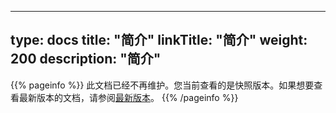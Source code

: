 
---
type: docs
title: "简介"
linkTitle: "简介"
weight: 200
description: "简介"
---

{{% pageinfo %}} 此文档已经不再维护。您当前查看的是快照版本。如果想要查看最新版本的文档，请参阅[最新版本](../../../../../docs3-v2/golang-sdk/concept/more/architecture/)。
{{% /pageinfo %}}
